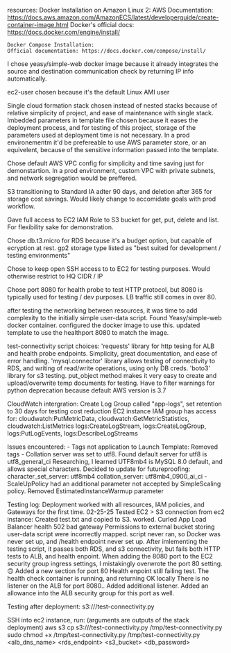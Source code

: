 

resources:
    Docker Installation on Amazon Linux 2:
    AWS Documentation: https://docs.aws.amazon.com/AmazonECS/latest/developerguide/create-container-image.html
    Docker's official docs: https://docs.docker.com/engine/install/

    Docker Compose Installation:
    Official documentation: https://docs.docker.com/compose/install/



I chose yeasy/simple-web docker image because it already integrates the source and destination communication check by returning IP info automatically.


ec2-user chosen because it's the default Linux AMI user

Single cloud formation stack chosen instead of nested stacks because of relative simplicity of project, and ease of maintenance with single stack. 
Imbedded parameters in template file chosen because it eases the deployment process, and for testing of this project, storage of the parameters used at deployment time is not necessary. In a prod environementm it'd be prefereable to use AWS parameter store, or an equivelent, because of the sensitive information passed into the template. 

Chose default AWS VPC config for simplicity and time saving just for demonstartion. In a prod environment, custom VPC with private subnets, and network segregation would be preffered.  


S3 transitioning to Standard IA adter 90 days, and deletion after 365 for storage cost savings. Would likely change to accomidate goals with prod workflow.

Gave full access to EC2 IAM Role to S3 bucket for get, put, delete and list. For flexibility sake for demonstration.

Chose db.t3.micro for RDS because it's a budget option, but capable of ecryption at rest.
gp2 storage type listed as "best suited for development / testing environments"

Chose to keep open SSH access to to EC2 for testing purposes. Would otherwise restrict to HQ CIDR / IP

Chose port 8080 for health probe to test HTTP protocol, but 8080 is typically used for testing / dev purposes. LB traffic still comes in over 80.


after testing the networking between resources, it was time to add complexity to the initially simple user-data script. 
Found Yeasy/simple-web docker container. configured the docker image to use this. updated template to use the healthport 8080 to match the image.


test-connectivity script choices:
    'requests' library for http tesing for ALB and health probe endpoints. Simplicity, great documentation, and ease of error handling.
    'mysql.connector' library allows testing of connectivity to RDS, and writing of read/write operations, using only DB creds.
    'boto3' library for s3 testing. put_object method makes it very easy to create and upload/overwrite temp documents for testing.
        Have to filter warnings for python deprecation because default AWS version is 3.7



CloudWatch intergration:
    Create Log Group called "app-logs", set retention to 30 days for testing cost reduction
    EC2 instance IAM group has access for:
        cloudwatch:PutMetricData, cloudwatch:GetMetricStatistics, cloudwatch:ListMetrics
        logs:CreateLogStream, logs:CreateLogGroup, logs:PutLogEvents, logs:DescribeLogStreams



Issues encountered:
    - Tags not application to Launch Template:
        Removed tags
    - Collation server was set to utf8. 
        Found default server for utf8 is utf8_general_ci
        Researching, I learned UTF8mb4 is MySQL 8.0 default, and allows special characters. Decided to update for futureproofing:
            character_set_server: utf8mb4
            collation_server: utf8mb4_0900_ai_ci
    - ScaleUpPolicy had an additional parameter not accepted by SimpleScaling policy.
        Removed EstimatedInstanceWarmup parameter





Testing log:
    Deployment worked with all resources, IAM policies, and Gateways for the first time.    02-25-25
    Tested EC2 > S3 connection
        from ec2 instance:
        Created test.txt and copied to S3. worked.
    Curled App Load Balancer health
        502 bad gateway
        Permissions to external bucket storing user-data script were incorrectly mapped. script never ran, so Docker was never set up, and /health endpoint never set up.
    After imlementing the testing script, it passes both RDS, and s3 connectivity, but fails both HTTP tests to ALB, and health enpoint.
        When adding the 8080 port to the EC2 security group ingress settings, I mistakingly overwrote the port 80 setting. 🙃
        Added a new section for port 80
    Health enpoint still failing test.
        The health check container is running, and returning OK locally
        There is no listener on the ALB for port 8080.. Added additional listener.
        Added an allowance into the ALB security group for this port as well.










Testing after deployment:
s3://<ProjectDependenciesBucket>/test-connectivity.py

SSH into ec2 instance, run: (arguments are outputs of the stack deployment)
    aws s3 cp s3://<ProjectDependenciesBucket>/test-connectivity.py /tmp/test-connectivity.py
    sudo chmod +x /tmp/test-connectivity.py
    /tmp/test-connectivity.py <alb_dns_name> <rds_endpoint> <s3_bucket> <db_password>